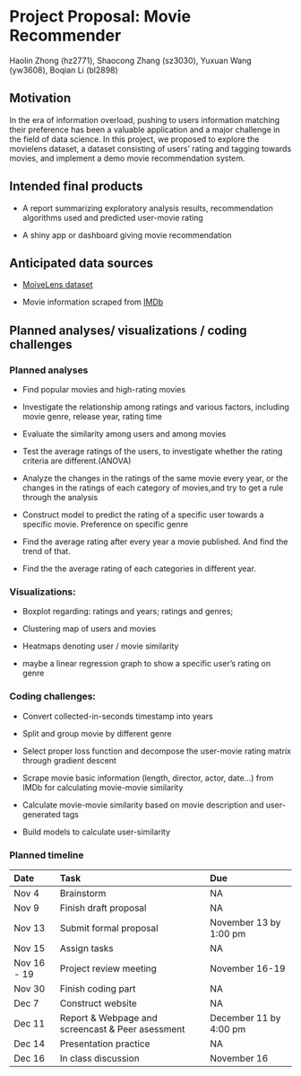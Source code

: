 Project Proposal: Movie Recommender
================
Haolin Zhong (hz2771), Shaocong Zhang (sz3030), Yuxuan Wang (yw3608),
Boqian Li (bl2898)

## Motivation

In the era of information overload, pushing to users information
matching their preference has been a valuable application and a major
challenge in the field of data science. In this project, we proposed to
explore the movielens dataset, a dataset consisting of users’ rating and
tagging towards movies, and implement a demo movie recommendation
system.

## Intended final products

-   A report summarizing exploratory analysis results, recommendation
    algorithms used and predicted user-movie rating

-   A shiny app or dashboard giving movie recommendation

## Anticipated data sources

-   [MoiveLens
    dataset](https://grouplens.org/datasets/movielens/latest/)

-   Movie information scraped from [IMDb](https://www.imdb.com/)

## Planned analyses/ visualizations / coding challenges

### Planned analyses

-   Find popular movies and high-rating movies

-   Investigate the relationship among ratings and various factors,
    including movie genre, release year, rating time

-   Evaluate the similarity among users and among movies

-   Test the average ratings of the users, to investigate whether the
    rating criteria are different.(ANOVA)

-   Analyze the changes in the ratings of the same movie every year, or
    the changes in the ratings of each category of movies,and try to get
    a rule through the analysis

-   Construct model to predict the rating of a specific user towards a
    specific movie. Preference on specific genre

-   Find the average rating after every year a movie published. And find
    the trend of that.

-   Find the the average rating of each categories in different year.

### Visualizations:

-   Boxplot regarding: ratings and years; ratings and genres;

-   Clustering map of users and movies

-   Heatmaps denoting user / movie similarity

-   maybe a linear regression graph to show a specific user’s rating on
    genre

### Coding challenges:

-   Convert collected-in-seconds timestamp into years

-   Split and group movie by different genre

-   Select proper loss function and decompose the user-movie rating
    matrix through gradient descent

-   Scrape movie basic information (length, director, actor, date…) from
    IMDb for calculating movie-movie similarity

-   Calculate movie-movie similarity based on movie description and
    user-generated tags

-   Build models to calculate user-similarity

### Planned timeline

| Date        | Task                                             | Due                    |
|:------------|:-------------------------------------------------|:-----------------------|
| Nov 4       | Brainstorm                                       | NA                     |
| Nov 9       | Finish draft proposal                            | NA                     |
| Nov 13      | Submit formal proposal                           | November 13 by 1:00 pm |
| Nov 15      | Assign tasks                                     | NA                     |
| Nov 16 - 19 | Project review meeting                           | November 16-19         |
| Nov 30      | Finish coding part                               | NA                     |
| Dec 7       | Construct website                                | NA                     |
| Dec 11      | Report & Webpage and screencast & Peer asessment | December 11 by 4:00 pm |
| Dec 14      | Presentation practice                            | NA                     |
| Dec 16      | In class discussion                              | November 16            |
